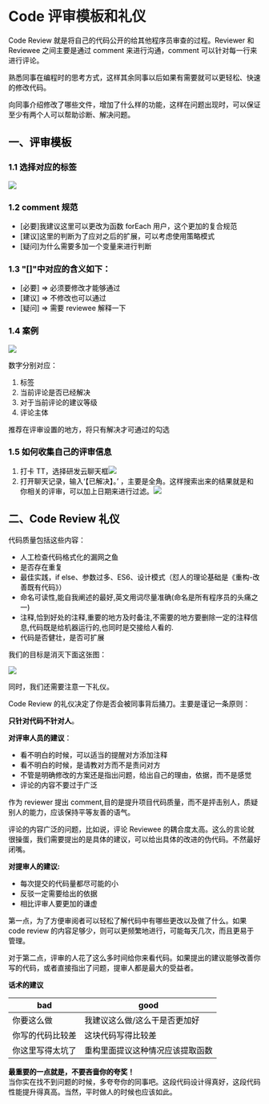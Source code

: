 # Code 评审模板和礼仪

<font style="color:rgb(0, 0, 0);">Code Review 就是将自己的代码公开的给其他程序员审查的过程。Reviewer 和 Reviewee 之间主要是通过 comment 来进行沟通，comment 可以针对每一行来进行评论。</font>

<font style="color:rgb(0, 0, 0);">熟悉同事在编程时的思考方式，这样其余同事以后如果有需要就可以更轻松、快速的修改代码。</font>

<font style="color:rgb(0, 0, 0);">向同事介绍修改了哪些文件，增加了什么样的功能，这样在问题出现时，可以保证至少有两个人可以帮助诊断、解决问题。</font>

## <font style="color:rgb(0, 0, 0);">一、评审模板</font>

### <font style="color:rgb(0, 0, 0);">1.1 选择对应的标签</font>

![](https://cdn.nlark.com/yuque/0/2023/png/654315/1704007605452-078202ed-ca9d-406d-b0a6-1a1475468e12.png)

### <font style="color:rgb(0, 0, 0);">1.2 comment 规范</font>

- <font style="color:rgb(0, 0, 0);">[必要]我建议这里可以更改为函数 forEach 用户，这个更加的复合规范</font>
- <font style="color:rgb(0, 0, 0);">[建议]这里的判断为了应对之后的扩展，可以考虑使用策略模式</font>
- <font style="color:rgb(0, 0, 0);">[疑问]为什么需要多加一个变量来进行判断</font>

### <font style="color:rgb(0, 0, 0);">1.3 "[]"中对应的含义如下：</font>

- <font style="color:rgb(0, 0, 0);">[必要] ⇒ 必须要修改才能够通过</font>
- <font style="color:rgb(0, 0, 0);">[建议] ⇒ 不修改也可以通过</font>
- <font style="color:rgb(0, 0, 0);">[疑问] ⇒ 需要 reviewee 解释一下</font>

### <font style="color:rgb(0, 0, 0);">1.4 案例</font>

![](https://cdn.nlark.com/yuque/0/2023/png/654315/1704007605531-f0001593-a743-44d0-b9b3-d8846d1cda0b.png)

<font style="color:rgb(0, 0, 0);">数字分别对应：</font>

1. <font style="color:rgb(0, 0, 0);">标签</font>
2. <font style="color:rgb(0, 0, 0);">当前评论是否已经解决</font>
3. <font style="color:rgb(0, 0, 0);">对于当前评论的建议等级</font>
4. <font style="color:rgb(0, 0, 0);">评论主体</font>

<font style="color:rgb(0, 0, 0);">推荐在评审设置的地方，将只有解决才可通过的勾选</font>

### <font style="color:rgb(0, 0, 0);">1.5 如何收集自己的评审信息</font>

1. <font style="color:rgb(0, 0, 0);">打卡 TT，选择研发云聊天框</font>![](https://cdn.nlark.com/yuque/0/2023/png/654315/1704007605460-00677f8e-a96d-415e-80bc-5318e6d2054e.png)
2. <font style="color:rgb(0, 0, 0);">打开聊天记录，输入‘【已解决】。’ ，主要是全角。这样搜索出来的结果就是和你相关的评审，可以加上日期来进行过滤。</font>![](https://cdn.nlark.com/yuque/0/2023/png/654315/1704007605498-beb4f2a1-f1eb-47de-9452-e9a88d150f85.png)

## <font style="color:rgb(0, 0, 0);">二、Code Review 礼仪</font>

<font style="color:rgb(0, 0, 0);">代码质量包括这些内容：</font>

- <font style="color:rgb(0, 0, 0);">人工检查代码格式化的漏网之鱼</font>
- <font style="color:rgb(0, 0, 0);">是否存在重复</font>
- <font style="color:rgb(0, 0, 0);">最佳实践，if else、参数过多、ES6、设计模式（怼人的理论基础是《重构-改善既有代码》）</font>
- <font style="color:rgb(0, 0, 0);">命名可读性,能自我阐述的最好,英文用词尽量准确(命名是所有程序员的头痛之一)</font>
- <font style="color:rgb(0, 0, 0);">注释,恰到好处的注释,重要的地方及时备注,不需要的地方要删除一定的注释信息,代码既是给机器运行的,也同时是交接给人看的.</font>
- <font style="color:rgb(0, 0, 0);">代码是否健壮，是否可扩展</font>

<font style="color:rgb(0, 0, 0);">我们的目标是消灭下面这张图：</font>

![](https://cdn.nlark.com/yuque/0/2023/png/654315/1704007605504-be64e3d8-8221-4b84-ba93-21d45ab19af6.png)

<font style="color:rgb(0, 0, 0);">同时，我们还需要注意一下礼仪。</font>

<font style="color:rgb(0, 0, 0);">Code Review 的礼仪决定了你是否会被同事背后捅刀。主要是谨记一条原则：</font>

**<font style="color:rgb(0, 0, 0);">只针对代码不针对人</font>**<font style="color:rgb(0, 0, 0);">。</font>

**<font style="color:rgb(0, 0, 0);">对评审人员的建议</font>**<font style="color:rgb(0, 0, 0);">：</font>

- <font style="color:rgb(0, 0, 0);">看不明白的时候，可以适当的提醒对方添加注释</font>
- <font style="color:rgb(0, 0, 0);">看不明白的时候，是请教对方而不是责问对方</font>
- <font style="color:rgb(0, 0, 0);">不管是明确修改的方案还是指出问题，给出自己的理由，依据，而不是感觉</font>
- <font style="color:rgb(0, 0, 0);">评论的内容不要过于广泛</font>

<font style="color:rgb(0, 0, 0);">作为 reviewer 提出 comment,目的是提升项目代码质量，而不是抨击别人，质疑别人的能力，应该保持平等友善的语气。</font>

<font style="color:rgb(0, 0, 0);">评论的内容广泛的问题，比如说，评论 Reviewee 的耦合度太高。这么的言论就很操蛋，我们需要提出的是具体的建议，可以给出具体的改进的伪代码。不然最好闭嘴。</font>

**<font style="color:rgb(0, 0, 0);">对提审人的建议:</font>**

- <font style="color:rgb(0, 0, 0);">每次提交的代码量都尽可能的小</font>
- <font style="color:rgb(0, 0, 0);">反驳一定需要给出的依据</font>
- <font style="color:rgb(0, 0, 0);">相比评审人要更加的谦虚</font>

<font style="color:rgb(0, 0, 0);">第一点，为了方便审阅者可以轻松了解代码中有哪些更改以及做了什么。如果 code review 的内容足够少，则可以更频繁地进行，可能每天几次，而且更易于管理。</font>

<font style="color:rgb(0, 0, 0);">对于第二点，评审的人花了这么多时间给你来看代码。如果提出的建议能够改善你写的代码，或者直接指出了问题，提审人都是最大的受益者。</font>

**<font style="color:rgb(0, 0, 0);">话术的建议</font>**

| **<font style="color:rgb(0, 0, 0);">bad</font>**          | **<font style="color:rgb(0, 0, 0);">good</font>**                         |
| --------------------------------------------------------- | ------------------------------------------------------------------------- |
| <font style="color:rgb(0, 0, 0);">你要这么做</font>       | <font style="color:rgb(0, 0, 0);">我建议这么做/这么干是否更加好</font>    |
| <font style="color:rgb(0, 0, 0);">你写的代码比较差</font> | <font style="color:rgb(0, 0, 0);">这块代码写得比较差</font>               |
| <font style="color:rgb(0, 0, 0);">你这里写得太坑了</font> | <font style="color:rgb(0, 0, 0);">重构里面提议这种情况应该提取函数</font> |

**<font style="color:rgb(0, 0, 0);">最重要的一点就是，不要吝啬你的夸奖！</font>**<font style="color:rgb(0, 0, 0);"><br />当你实在找不到问题的时候，多夸夸你的同事吧。这段代码设计得真好，这段代码性能提升得真高。当然，平时做人的时候也应该如此。</font>
